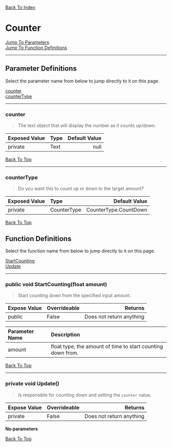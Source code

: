 [Back To Index](../index.md)

# Counter

[Jump To Parameters](#parameter-definitions)<br/>
[Jump To Function Definitions](#functions-definitions)<br/>

--------------------------------------------------------
## Parameter Definitions<a name="parameter-definitions"></a>

Select the parameter name from below to jump directly to it on this page.

[counter](#parameter-counter)<br>
[counterType](#parameter-counterType)<br>

------------------
 ### counter<a name="parameter-counter"></a>
> The text object that will display the number as it counts up/down.

| Exposed Value | Type | Default Value |
|:---|:---|---:|
|private |Text|null

[Back To Top](#)

------------------
 ### counterType<a name="parameter-counterType"></a>
> Do you want this to count up or down to the target amount?

| Exposed Value | Type | Default Value |
|:---|:---|---:|
|private |CounterType|CounterType.CountDown

[Back To Top](#)

## Function Definitions<a name="functions-definitions"></a>

Select the function name from below to jump directly to it on this page.

[StartCounting](#StartCounting)<br>
[Update](#Update)<br>

------------------
 ### public void StartCounting(float amount)<a name="StartCounting"></a>
>   Start counting down from the specified input amount. 

| Expose Value | Overrideable | Returns |
|:---|:---|---:|
|public|False|Does not return anything|

| Parameter Name | Description |
|:---|:---|
|amount|float type, the amount of time to start counting down from.|

[Back To Top](#)

------------------
 ### private void Update()<a name="Update"></a>
>   Is responsible for counting down and setting the `counter` value. 

| Expose Value | Overrideable | Returns |
|:---|:---|---:|
|private|False|Does not return anything|

**No parameters**

[Back To Top](#)

